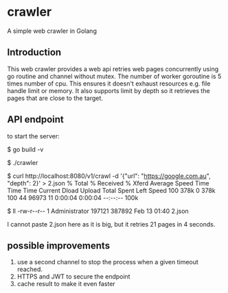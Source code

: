 # crawler
A simple web crawler in Golang

## Introduction
This web crawler provides a web api retries web pages concurrently using go routine and channel without mutex.
The number of worker goroutine is 5 times number of cpu. This ensures it doesn't exhaust resources e.g. file handle limit or memory.
It also supports limit by depth so it retrieves the pages that are close to the target.

## API endpoint

to start the server:

$ go build -v

$ ./crawler

$ curl http://localhost:8080/v1/crawl -d '{"url": "https://google.com.au", "depth": 2}' > 2.json
  % Total    % Received % Xferd  Average Speed   Time    Time     Time  Current
                                 Dload  Upload   Total   Spent    Left  Speed
100  378k    0  378k  100    44  96973     11  0:00:04  0:00:04 --:--:--  100k

$ ll
-rw-r--r-- 1 Administrator 197121  387892 Feb 13 01:40  2.json

I cannot paste 2.json here as it is big, but it retries 21 pages in 4 seconds.

## possible improvements
1. use a second channel to stop the process when a given timeout reached.
2. HTTPS and JWT to secure the endpoint
3. cache result to make it even faster

